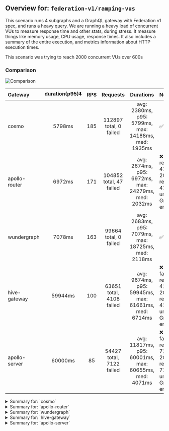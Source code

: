 ## Overview for: `federation-v1/ramping-vus`


This scenario runs 4 subgraphs and a GraphQL gateway with Federation v1 spec, and runs a heavy query. We are running a heavy load of concurrent VUs to measure response time and other stats, during stress. It measure things like memory usage, CPU usage, response times. It also includes a summary of the entire execution, and metrics information about HTTP execution times.


This scenario was trying to reach 2000 concurrent VUs over 600s


### Comparison


<img src="https://imagedelivery.net/KYe9TScr4TldYHA48pczVg/0201a086-f6ce-4d81-99b6-8d52b75d6700/public" alt="Comparison" />


| Gateway       | duration(p95)⬇️ |  RPS  |         Requests         |                       Durations                       | Notes                                                                          |
| :------------ | :-------------: | :---: | :----------------------: | :---------------------------------------------------: | :----------------------------------------------------------------------------- |
| cosmo         |     5798ms      |  185  |  112897 total, 0 failed  |  avg: 2380ms, p95: 5799ms, max: 14188ms, med: 1935ms  | ✅                                                                              |
| apollo-router |     6972ms      |  171  | 104852 total, 47 failed  |  avg: 2674ms, p95: 6972ms, max: 24279ms, med: 2032ms  | ❌ 47 failed requests, 47 non-200 responses, 47 unexpected GraphQL errors       |
| wundergraph   |     7078ms      |  163  |  99664 total, 0 failed   |  avg: 2683ms, p95: 7079ms, max: 18725ms, med: 2118ms  | ✅                                                                              |
| hive-gateway  |     59944ms     |  100  | 63651 total, 4108 failed | avg: 9674ms, p95: 59945ms, max: 61661ms, med: 6714ms  | ❌ 4108 failed requests, 4108 non-200 responses, 4108 unexpected GraphQL errors |
| apollo-server |     60000ms     |  85   | 54427 total, 7122 failed | avg: 11817ms, p95: 60001ms, max: 60655ms, med: 4071ms | ❌ 7122 failed requests, 7122 non-200 responses, 7122 unexpected GraphQL errors |



<details>
  <summary>Summary for: `cosmo`</summary>

  **K6 Output**




```
     ✓ response code was 200
     ✓ no graphql errors
     ✓ valid response structure

     █ setup

     checks.........................: 100.00% ✓ 338631     ✗ 0     
     data_received..................: 9.9 GB  16 MB/s
     data_sent......................: 134 MB  220 kB/s
     http_req_blocked...............: avg=38.89ms min=1.43µs  med=3.28µs  max=12.25s p(90)=4.9µs    p(95)=6.86µs  
     http_req_connecting............: avg=37.16ms min=0s      med=0s      max=12.25s p(90)=0s       p(95)=0s      
     http_req_duration..............: avg=2.37s   min=3.6ms   med=1.93s   max=14.18s p(90)=4.91s    p(95)=5.79s   
       { expected_response:true }...: avg=2.37s   min=3.6ms   med=1.93s   max=14.18s p(90)=4.91s    p(95)=5.79s   
     http_req_failed................: 0.00%   ✓ 0          ✗ 112897
     http_req_receiving.............: avg=309ms   min=29.34µs med=73.26µs max=11.01s p(90)=971.42ms p(95)=2.04s   
     http_req_sending...............: avg=63.46ms min=7.49µs  med=14.88µs max=9.61s  p(90)=106.04µs p(95)=157.26ms
     http_req_tls_handshaking.......: avg=0s      min=0s      med=0s      max=0s     p(90)=0s       p(95)=0s      
     http_req_waiting...............: avg=2s      min=3.51ms  med=1.54s   max=11.89s p(90)=4.48s    p(95)=5.18s   
     http_reqs......................: 112897  185.04393/s
     iteration_duration.............: avg=5.37s   min=8.93ms  med=4.32s   max=40.72s p(90)=11.63s   p(95)=13.97s  
     iterations.....................: 112877  185.011149/s
     vus............................: 4       min=4        max=1999
     vus_max........................: 2000    min=2000     max=2000
```


**Performance Overview**


<img src="https://imagedelivery.net/KYe9TScr4TldYHA48pczVg/7bedd227-3f06-4eaf-c55b-cd6a371b5d00/public" alt="Performance Overview" />


**Subgraphs Overview**


<img src="https://imagedelivery.net/KYe9TScr4TldYHA48pczVg/932bf9ee-ff14-43ad-dc87-fbd1b30f7500/public" alt="Subgraphs Overview" />


**HTTP Overview**


<img src="https://imagedelivery.net/KYe9TScr4TldYHA48pczVg/1cf9b554-23eb-422c-7c07-e4a5bb9a4a00/public" alt="HTTP Overview" />


  </details>

<details>
  <summary>Summary for: `apollo-router`</summary>

  **K6 Output**




```
     ✗ response code was 200
      ↳  99% — ✓ 104785 / ✗ 47
     ✗ no graphql errors
      ↳  99% — ✓ 104785 / ✗ 47
     ✓ valid response structure

     █ setup

     checks.........................: 99.97% ✓ 314355     ✗ 94    
     data_received..................: 9.2 GB 15 MB/s
     data_sent......................: 124 MB 203 kB/s
     http_req_blocked...............: avg=44ms     min=1.53µs  med=3.67µs  max=18.12s p(90)=5.76µs   p(95)=7.97µs
     http_req_connecting............: avg=41.38ms  min=0s      med=0s      max=18.12s p(90)=0s       p(95)=0s    
     http_req_duration..............: avg=2.67s    min=0s      med=2.03s   max=24.27s p(90)=5.89s    p(95)=6.97s 
       { expected_response:true }...: avg=2.67s    min=7.6ms   med=2.03s   max=24.27s p(90)=5.89s    p(95)=6.96s 
     http_req_failed................: 0.04%  ✓ 47         ✗ 104805
     http_req_receiving.............: avg=648.74ms min=0s      med=85.15µs max=20.87s p(90)=2.04s    p(95)=3.98s 
     http_req_sending...............: avg=64.6ms   min=0s      med=16.87µs max=13.64s p(90)=127.48µs p(95)=85.8ms
     http_req_tls_handshaking.......: avg=0s       min=0s      med=0s      max=0s     p(90)=0s       p(95)=0s    
     http_req_waiting...............: avg=1.96s    min=0s      med=1.43s   max=12.23s p(90)=4.72s    p(95)=5.81s 
     http_reqs......................: 104852 171.438676/s
     iteration_duration.............: avg=5.84s    min=22.96ms med=4.57s   max=38.22s p(90)=12.93s   p(95)=16.02s
     iterations.....................: 104832 171.405975/s
     vus............................: 21     min=21       max=1999
     vus_max........................: 2000   min=2000     max=2000
```


**Performance Overview**


<img src="https://imagedelivery.net/KYe9TScr4TldYHA48pczVg/8d325dbc-5a60-4a6b-acaf-c0355cb18c00/public" alt="Performance Overview" />


**Subgraphs Overview**


<img src="https://imagedelivery.net/KYe9TScr4TldYHA48pczVg/c6126192-23d3-4574-11d7-6637bd2f0800/public" alt="Subgraphs Overview" />


**HTTP Overview**


<img src="https://imagedelivery.net/KYe9TScr4TldYHA48pczVg/b99f3234-0995-41ac-2deb-9eb8c7481800/public" alt="HTTP Overview" />


  </details>

<details>
  <summary>Summary for: `wundergraph`</summary>

  **K6 Output**




```
     ✓ response code was 200
     ✓ no graphql errors
     ✓ valid response structure

     █ setup

     checks.........................: 100.00% ✓ 298932     ✗ 0     
     data_received..................: 8.7 GB  14 MB/s
     data_sent......................: 118 MB  194 kB/s
     http_req_blocked...............: avg=48.8ms   min=1.3µs   med=3.24µs  max=13.5s  p(90)=4.81µs   p(95)=9.84µs 
     http_req_connecting............: avg=47.37ms  min=0s      med=0s      max=13.5s  p(90)=0s       p(95)=0s     
     http_req_duration..............: avg=2.68s    min=5.51ms  med=2.11s   max=18.72s p(90)=5.56s    p(95)=7.07s  
       { expected_response:true }...: avg=2.68s    min=5.51ms  med=2.11s   max=18.72s p(90)=5.56s    p(95)=7.07s  
     http_req_failed................: 0.00%   ✓ 0          ✗ 99664 
     http_req_receiving.............: avg=517.75ms min=28.94µs med=74.84µs max=18.18s p(90)=1.59s    p(95)=3.26s  
     http_req_sending...............: avg=66.7ms   min=7.03µs  med=14.55µs max=13.17s p(90)=116.79µs p(95)=85.28ms
     http_req_tls_handshaking.......: avg=0s       min=0s      med=0s      max=0s     p(90)=0s       p(95)=0s     
     http_req_waiting...............: avg=2.09s    min=5.42ms  med=1.6s    max=17.27s p(90)=4.61s    p(95)=5.64s  
     http_reqs......................: 99664   163.340828/s
     iteration_duration.............: avg=6.08s    min=14.32ms med=4.78s   max=43.3s  p(90)=13.09s   p(95)=16.2s  
     iterations.....................: 99644   163.30805/s
     vus............................: 5       min=5        max=1999
     vus_max........................: 2000    min=2000     max=2000
```


**Performance Overview**


<img src="https://imagedelivery.net/KYe9TScr4TldYHA48pczVg/038d425f-2e18-4809-d11d-8dce46c32200/public" alt="Performance Overview" />


**Subgraphs Overview**


<img src="https://imagedelivery.net/KYe9TScr4TldYHA48pczVg/66e12927-0d25-4b50-3cac-fac8c004d700/public" alt="Subgraphs Overview" />


**HTTP Overview**


<img src="https://imagedelivery.net/KYe9TScr4TldYHA48pczVg/427025b9-1e17-41f5-c0f4-b5e6f7196900/public" alt="HTTP Overview" />


  </details>

<details>
  <summary>Summary for: `hive-gateway`</summary>

  **K6 Output**




```
     ✗ response code was 200
      ↳  93% — ✓ 59523 / ✗ 4108
     ✗ no graphql errors
      ↳  93% — ✓ 59523 / ✗ 4108
     ✓ valid response structure

     █ setup

     checks.........................: 95.60% ✓ 178569     ✗ 8216  
     data_received..................: 5.2 GB 8.3 MB/s
     data_sent......................: 76 MB  121 kB/s
     http_req_blocked...............: avg=3.53ms min=1.65µs  med=4.37µs  max=657.21ms p(90)=11.48µs  p(95)=2.14ms
     http_req_connecting............: avg=3.4ms  min=0s      med=0s      max=656.97ms p(90)=0s       p(95)=1.6ms 
     http_req_duration..............: avg=9.67s  min=13.46ms med=6.71s   max=1m1s     p(90)=10.8s    p(95)=59.94s
       { expected_response:true }...: avg=6.2s   min=13.46ms med=6.59s   max=59.77s   p(90)=8.48s    p(95)=10.33s
     http_req_failed................: 6.45%  ✓ 4108       ✗ 59543 
     http_req_receiving.............: avg=5.6ms  min=0s      med=82.03µs max=1.2s     p(90)=561.02µs p(95)=4.8ms 
     http_req_sending...............: avg=2.96ms min=8.6µs   med=21.38µs max=1.09s    p(90)=129.7µs  p(95)=6.75ms
     http_req_tls_handshaking.......: avg=0s     min=0s      med=0s      max=0s       p(90)=0s       p(95)=0s    
     http_req_waiting...............: avg=9.66s  min=13.37ms med=6.7s    max=1m1s     p(90)=10.79s   p(95)=59.92s
     http_reqs......................: 63651  100.438212/s
     iteration_duration.............: avg=9.76s  min=63.64ms med=6.78s   max=1m1s     p(90)=10.89s   p(95)=1m0s  
     iterations.....................: 63631  100.406653/s
     vus............................: 200    min=50       max=1999
     vus_max........................: 2000   min=2000     max=2000
```


**Performance Overview**


<img src="https://imagedelivery.net/KYe9TScr4TldYHA48pczVg/b8ebe74f-7647-4779-abe5-b0702138ba00/public" alt="Performance Overview" />


**Subgraphs Overview**


<img src="https://imagedelivery.net/KYe9TScr4TldYHA48pczVg/070e6b0e-7fec-479a-1aae-f543cde60500/public" alt="Subgraphs Overview" />


**HTTP Overview**


<img src="https://imagedelivery.net/KYe9TScr4TldYHA48pczVg/26b887f7-b73b-48d5-3e8a-045899486200/public" alt="HTTP Overview" />


  </details>

<details>
  <summary>Summary for: `apollo-server`</summary>

  **K6 Output**




```
     ✗ response code was 200
      ↳  86% — ✓ 47285 / ✗ 7122
     ✗ no graphql errors
      ↳  86% — ✓ 47285 / ✗ 7122
     ✓ valid response structure

     █ setup

     checks.........................: 90.87% ✓ 141855    ✗ 14244 
     data_received..................: 4.2 GB 6.6 MB/s
     data_sent......................: 65 MB  102 kB/s
     http_req_blocked...............: avg=928.37µs min=1.46µs  med=3.29µs  max=244.72ms p(90)=295.24µs p(95)=889.61µs
     http_req_connecting............: avg=900.62µs min=0s      med=0s      max=241.31ms p(90)=236.66µs p(95)=771.13µs
     http_req_duration..............: avg=11.81s   min=12.37ms med=4.07s   max=1m0s     p(90)=59.99s   p(95)=1m0s    
       { expected_response:true }...: avg=4.6s     min=12.37ms med=3.79s   max=1m0s     p(90)=6.13s    p(95)=6.88s   
     http_req_failed................: 13.08% ✓ 7122      ✗ 47305 
     http_req_receiving.............: avg=678.89µs min=0s      med=98.9µs  max=402.73ms p(90)=182.08µs p(95)=335.64µs
     http_req_sending...............: avg=471.07µs min=8.23µs  med=15.88µs max=313.26ms p(90)=50.78µs  p(95)=117.09µs
     http_req_tls_handshaking.......: avg=0s       min=0s      med=0s      max=0s       p(90)=0s       p(95)=0s      
     http_req_waiting...............: avg=11.81s   min=12.26ms med=4.06s   max=1m0s     p(90)=59.99s   p(95)=1m0s    
     http_reqs......................: 54427  85.755699/s
     iteration_duration.............: avg=11.83s   min=63.76ms med=4.08s   max=1m0s     p(90)=1m0s     p(95)=1m0s    
     iterations.....................: 54407  85.724187/s
     vus............................: 5      min=5       max=2000
     vus_max........................: 2000   min=2000    max=2000
```


**Performance Overview**


<img src="https://imagedelivery.net/KYe9TScr4TldYHA48pczVg/87310a1f-fadd-4064-40a6-a490a747b600/public" alt="Performance Overview" />


**Subgraphs Overview**


<img src="https://imagedelivery.net/KYe9TScr4TldYHA48pczVg/eff661f5-a33d-4fb8-f468-6686991aa100/public" alt="Subgraphs Overview" />


**HTTP Overview**


<img src="https://imagedelivery.net/KYe9TScr4TldYHA48pczVg/dd1db179-d40d-4a1e-1fc9-703d1a530a00/public" alt="HTTP Overview" />


  </details>